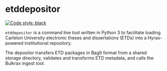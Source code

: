 # etddepositor

[![Code style: black](https://img.shields.io/badge/code%20style-black-000000.svg)](https://github.com/psf/black)

`etddepositor` is a command line tool written in Python 3 to facilitate loading Carleton University
electronic theses and dissertations (ETDs) into a Hyrax-powered institutional repository.

The depositor transfers ETD packages in BagIt format from a shared storage directory, validates and transforms ETD metadata,
and calls the Bulkrax ingest tool.
